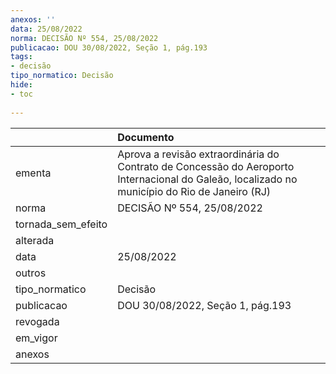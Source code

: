 ```yaml
---
anexos: ''
data: 25/08/2022
norma: DECISÃO Nº 554, 25/08/2022
publicacao: DOU 30/08/2022, Seção 1, pág.193
tags:
- decisão
tipo_normatico: Decisão
hide: 
- toc 
 
---
```


|                    | Documento                                                                                                                                     |
|:-------------------|:----------------------------------------------------------------------------------------------------------------------------------------------|
| ementa             | Aprova a revisão extraordinária do Contrato de Concessão do Aeroporto Internacional do Galeão, localizado no município do Rio de Janeiro (RJ) |
| norma              | DECISÃO Nº 554, 25/08/2022                                                                                                                    |
| tornada_sem_efeito |                                                                                                                                               |
| alterada           |                                                                                                                                               |
| data               | 25/08/2022                                                                                                                                    |
| outros             |                                                                                                                                               |
| tipo_normatico     | Decisão                                                                                                                                       |
| publicacao         | DOU 30/08/2022, Seção 1, pág.193                                                                                                              |
| revogada           |                                                                                                                                               |
| em_vigor           |                                                                                                                                               |
| anexos             |                                                                                                                                               |